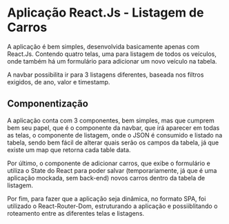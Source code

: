 <h1>Aplicação React.Js - Listagem de Carros</h1>

<p>A aplicação é bem simples, desenvolvida basicamente apenas com React.Js. Contendo quatro telas, uma para listagem de todos os veículos, onde também há um formulário para adicionar um novo veículo na tabela.</p>

<p>A navbar possibilita ir para 3 listagens diferentes, baseada nos filtros exigidos, de ano, valor e  timestamp.</p>

<h2>Componentização</h2>

<p>A aplicação conta com 3 componentes, bem simples, mas que cumprem bem seu papel, que é o componente da navbar, que irá aparecer em todas as telas, o componente de listagem, onde o JSON é consumido e listado na tabela, sendo bem fácil de alterar quais serão os campos da tabela, já que existe um map que retorna cada table data.</p>

<p>Por último, o componente de adicionar carros, que exibe o formulário e utiliza o State do React para poder salvar (temporariamente, já que é uma aplicação mockada, sem back-end) novos carros dentro da tabela de listagem. </p>

<p>Por fim, para fazer que a aplicação seja dinâmica, no formato SPA, foi utilizado o React-Router-Dom, estruturando a aplicação e possiiblitando o roteamento entre as diferentes telas e listagens.</p>
